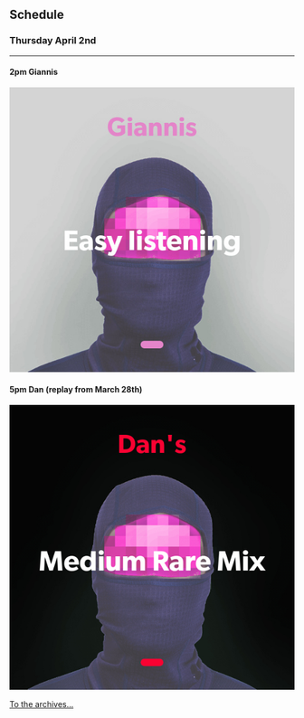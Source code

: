 ## Schedule

### Thursday April 2nd

---
#### 2pm Giannis
![alt-text](assets/owner/images/20200402-2pm.jpeg)

#### 5pm Dan (replay from March 28th)
![alt-text](assets/owner/images/20200328-5pm.jpeg)



[To the archives...](archive.html)
